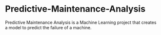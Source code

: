 # Predictive-Maintenance-Analysis
Predictive Maintenance Analysis is a Machine Learning project that creates a model to predict the failure of a machine.
